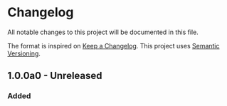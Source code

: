 # Changelog

All notable changes to this project will be documented in this file.

The format is inspired on [Keep a Changelog](https://keepachangelog.com/en/1.0.0/).
This project uses [Semantic Versioning](https://semver.org/spec/v2.0.0.html).


## 1.0.0a0 - Unreleased
### Added
